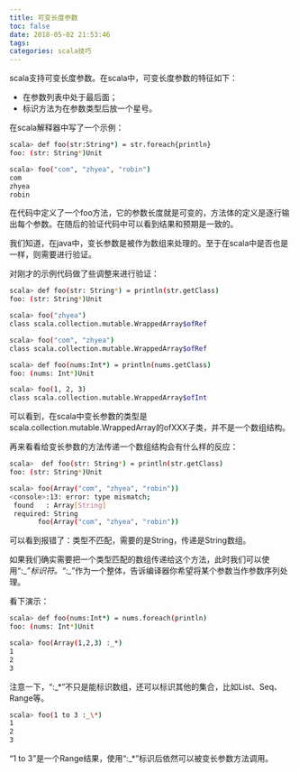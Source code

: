 ```yaml
---
title: 可变长度参数
toc: false
date: 2018-05-02 21:53:46
tags:
categories: scala技巧
---
```


scala支持可变长度参数。在scala中，可变长度参数的特征如下：
* 在参数列表中处于最后面；
* 标识方法为在参数类型后放一个星号。

在scala解释器中写了一个示例：
```bash
scala> def foo(str:String*) = str.foreach{println}
foo: (str: String*)Unit

scala> foo("com", "zhyea", "robin")
com
zhyea
robin
```
在代码中定义了一个foo方法，它的参数长度就是可变的，方法体的定义是逐行输出每个参数。在随后的验证代码中可以看到结果和预期是一致的。  

我们知道，在java中，变长参数是被作为数组来处理的。至于在scala中是否也是一样，则需要进行验证。  

对刚才的示例代码做了些调整来进行验证：
```bash
scala> def foo(str: String*) = println(str.getClass)
foo: (str: String*)Unit

scala> foo("zhyea")
class scala.collection.mutable.WrappedArray$ofRef

scala> foo("com", "zhyea")
class scala.collection.mutable.WrappedArray$ofRef

scala> def foo(nums:Int*) = println(nums.getClass)
foo: (nums: Int*)Unit

scala> foo(1, 2, 3)
class scala.collection.mutable.WrappedArray$ofInt
```

可以看到，在scala中变长参数的类型是scala.collection.mutable.WrappedArray的ofXXX子类，并不是一个数组结构。

再来看看给变长参数的方法传递一个数组结构会有什么样的反应：
```bash
scala>  def foo(str: String*) = println(str.getClass)
foo: (str: String*)Unit

scala> foo(Array("com", "zhyea", "robin"))
<console>:13: error: type mismatch;
 found   : Array[String]
 required: String
       foo(Array("com", "zhyea", "robin"))

```
可以看到报错了：类型不匹配，需要的是String，传递是String数组。  

如果我们确实需要把一个类型匹配的数组传递给这个方法，此时我们可以使用“:\_*”标识符。“:\_*”作为一个整体，告诉编译器你希望将某个参数当作参数序列处理。  

看下演示：
```bash
scala> def foo(nums:Int*) = nums.foreach(println)
foo: (nums: Int*)Unit

scala> foo(Array(1,2,3) :_*)
1
2
3
```
注意一下，“:\_\*”不只是能标识数组，还可以标识其他的集合，比如List、Seq、Range等。
```bash
scala> foo(1 to 3 :_\*)
1
2
3
```
“1 to 3”是一个Range结果，使用“:\_\*”标识后依然可以被变长参数方法调用。